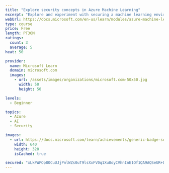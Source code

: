 ```yaml
---
title: "Explore security concepts in Azure Machine Learning"
excerpt: "Explore and experiment with securing a machine learning environment to ensure data remains private and models are accurate."
webUrl: https://docs.microsoft.com/en-us/learn/modules/azure-machine-learning-security/
type: course
price: Free
length: PT36M
ratings:
  count: 3
  average: 5
heat: 50

provider:
  name: Microsoft Learn
  domain: microsoft.com
  images:
    - url: /assets/images/organizations/microsoft.com-50x50.jpg
      width: 50
      height: 50

levels:
  - Beginner

topics:
  - Azure
  - AI
  - Security

images:
  - url: https://docs.microsoft.com/learn/achievements/generic-badge-social.png
    width: 640
    height: 320
    isCached: true

secured: "xLkPWPOp8OCuUJjPnlWZs0uT9lsXxFV0q1Xu8oyCVhnInE1Of1QA9AQSeUR+DheNoUnT8ET75booALaJ6dsuE+yuv8mIRyP4TmYRNJGvzDmKh0I4xIFGX0x79EiDRrn7Vb4oDxtNR5Hsdj41I1ukFtCtqxFyJW8EZxQQMR38vN1QI8zY1eulRZz/xAKL0FgJVqXdUe31Lp85L+aB8URUzvXfbTL1icy5QTLH7ivLQPb5HSlCWmGNEywMOMei6+/+ccUGsDgGSaAnadU7y0WKv+0Q7fOrksKWrZgTBG70jDIMGMD301gixBIgRXj8Eu0/sYuKN31HcSXdgIU4dS4uigeg5HcMae3TaR1/qTspg5YM7/5ytKIa4LReZGq1aVlDlKItvqsxXbmhw2WrGSUjGvPE7Sw4rUkyZ1rlgb1IO9Y=;xsIPgbbG6uACK/7f5MBGmw=="
---
```


